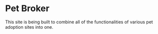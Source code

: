 Pet Broker
====================

This site is being built to combine all of the functionalities of various pet adoption sites into one.
